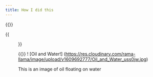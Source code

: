 ```yaml
---
title: How I did this
---
```


{{<gallery caption-effect="none">}}
  
  {{<figure 
    class="no-photoswipe"
    link="/categories/flowers/"
    src="https://res.cloudinary.com/rama-llama/image/upload/v1609692777/Oil_and_Water_uss0jw.jpg">}}
  
{{</gallery >}}
! [Oil and Water!] (https://res.cloudinary.com/rama-llama/image/upload/v1609692777/Oil_and_Water_uss0jw.jpg)

<p> This is an image of oil floating on water </p>

